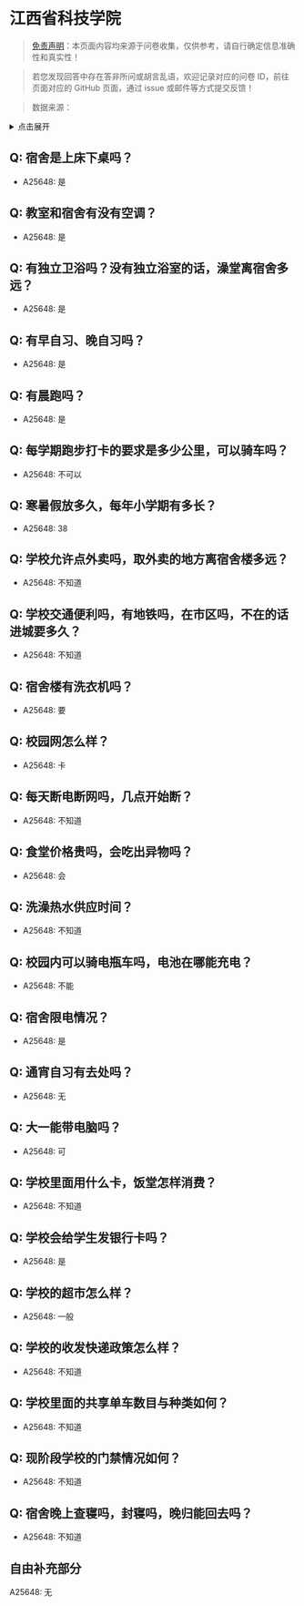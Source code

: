 # 江西省科技学院

> [免责声明](https://colleges.chat/#_3)：本页面内容均来源于问卷收集，仅供参考，请自行确定信息准确性和真实性！

> 若您发现回答中存在答非所问或胡言乱语，欢迎记录对应的问卷 ID，前往页面对应的 GitHub 页面，通过 issue 或邮件等方式提交反馈！

> 数据来源：

<details><summary>点击展开</summary>
<ul>
<li>A25648: 匿名 (2024 年 07 月)</li>
</ul>
</details>

## Q: 宿舍是上床下桌吗？

- A25648: 是

## Q: 教室和宿舍有没有空调？

- A25648: 是

## Q: 有独立卫浴吗？没有独立浴室的话，澡堂离宿舍多远？

- A25648: 是

## Q: 有早自习、晚自习吗？

- A25648: 是

## Q: 有晨跑吗？

- A25648: 是

## Q: 每学期跑步打卡的要求是多少公里，可以骑车吗？

- A25648: 不可以

## Q: 寒暑假放多久，每年小学期有多长？

- A25648: 38

## Q: 学校允许点外卖吗，取外卖的地方离宿舍楼多远？

- A25648: 不知道

## Q: 学校交通便利吗，有地铁吗，在市区吗，不在的话进城要多久？

- A25648: 不知道

## Q: 宿舍楼有洗衣机吗？

- A25648: 要

## Q: 校园网怎么样？

- A25648: 卡

## Q: 每天断电断网吗，几点开始断？

- A25648: 不知道

## Q: 食堂价格贵吗，会吃出异物吗？

- A25648: 会

## Q: 洗澡热水供应时间？

- A25648: 不知道

## Q: 校园内可以骑电瓶车吗，电池在哪能充电？

- A25648: 不能

## Q: 宿舍限电情况？

- A25648: 是

## Q: 通宵自习有去处吗？

- A25648: 无

## Q: 大一能带电脑吗？

- A25648: 可

## Q: 学校里面用什么卡，饭堂怎样消费？

- A25648: 不知道

## Q: 学校会给学生发银行卡吗？

- A25648: 是

## Q: 学校的超市怎么样？

- A25648: 一般

## Q: 学校的收发快递政策怎么样？

- A25648: 不知道

## Q: 学校里面的共享单车数目与种类如何？

- A25648: 不知道

## Q: 现阶段学校的门禁情况如何？

- A25648: 不知道

## Q: 宿舍晚上查寝吗，封寝吗，晚归能回去吗？

- A25648: 不知道

## 自由补充部分

A25648: 无